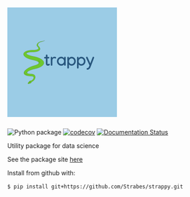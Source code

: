 # <img alt="strappy" src="Strappy Logo.png" height="250">

![Python package](https://github.com/Strabes/strappy/workflows/Python%20package/badge.svg?branch=master)
[![codecov](https://codecov.io/gh/Strabes/strappy/branch/master/graph/badge.svg?token=I0JBFSYS3U)](https://codecov.io/gh/Strabes/strappy)
[![Documentation Status](https://readthedocs.org/projects/strappy/badge/?version=latest)](https://strappy.readthedocs.io/en/latest/?badge=latest)


Utility package for data science

See the package site [here](https://strappy.readthedocs.io/en/latest/)

Install from github with:

```
$ pip install git+https://github.com/Strabes/strappy.git
```